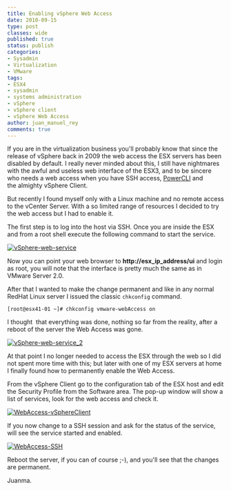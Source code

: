 ```yaml
---
title: Enabling vSphere Web Access
date: 2010-09-15
type: post
classes: wide
published: true
status: publish
categories:
- Sysadmin
- Virtualization
- VMware
tags:
- ESX4
- sysadmin
- systems administration
- vSphere
- vSphere client
- vSphere Web Access
author: juan_manuel_rey
comments: true
---
```


If you are in the virtualization business you'll probably know that since the release of vSphere back in 2009 the web access the ESX servers has been disabled by default. I really never minded about this, I still have nightmares with the awful and useless web interface of the ESX3, and to be sincere who needs a web access when you have SSH access, [PowerCLI](http://communities.vmware.com/community/vmtn/vsphere/automationtools/powercli?ie=UTF-8&q=powercli) and the almighty vSphere Client.

But recently I found myself only with a Linux machine and no remote access to the vCenter Server. With a so limited range of resources I decided to try the web access but I had to enable it.

The first step is to log into the host via SSH. Once you are inside the ESX and from a root shell execute the following command to start the service.

[![](/assets/images/vsphere-web-service1.png "vSphere-web-service")]({{site.url}}/assets/images/vsphere-web-service1.png)

Now you can point your web browser to **http://esx_ip_address/ui** and login as root, you will note that the interface is pretty much the same as in VMware Server 2.0.

After that I wanted to make the change permanent and like in any normal RedHat Linux server I issued the classic `chkconfig` command.

```text
[root@esx41-01 ~]# chkconfig vmware-webAccess on
```

I thought  that everything was done, nothing so far from the reality, after a reboot of the server the Web Access was gone.

[![](/assets/images/vsphere-web-service_21.jpg "vSphere-web-service_2")]({{site.url}}/assets/images/vsphere-web-service_21.jpg)

At that point I no longer needed to access the ESX through the web so I did not spent more time with this; but later with one of my ESX servers at home I finally found how to permanently enable the Web Access.

From the vSphere Client go to the configuration tab of the ESX host and edit the Security Profile from the Software area. The pop-up window will show a list of services, look for the web access and check it.

[![](/assets/images/webaccess-vsphereclient1.jpg "WebAccess-vSphereClient")]({{site.url}}/assets/images/webaccess-vsphereclient1.jpg)

If you now change to a SSH session and ask for the status of the service, will see the service started and enabled.

[![](/assets/images/webaccess-ssh.jpg "WebAccess-SSH")]({{site.url}}/assets/images/webaccess-ssh.jpg)

Reboot the server, if you can of course ;-), and you'll see that the changes are permanent.

Juanma.
